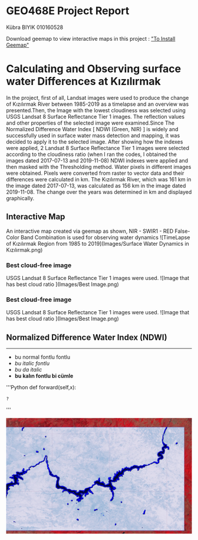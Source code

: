 # GEO468E Project Report
 Kübra BIYIK                     010160528
 
Download geemap to view interactive maps in this project : ["To Install Geemap"](https://pypi.org/project/geemap/)
# Calculating and Observing surface water Differences at Kızılırmak
In the project, first of all, Landsat images were used to produce the change of Kızılırmak River between 1985-2019 as a timelapse and an overview was presented.Then, the Image with the lowest cloudiness was selected using USGS Landsat 8 Surface Reflectance Tier 1 images. The reflection values and other properties of the selected image were examined.Since The Normalized Difference Water Index [ NDWI (Green, NIR) ] is widely and successfully used in surface water mass detection and mapping, it was decided to apply it to the selected image. After showing how the indexes were applied, 2 Landsat 8 Surface Reflectance Tier 1 images were selected according to the cloudiness ratio (when I ran the codes, I obtained the images dated 2017-07-13 and 2019-11-08) NDWI indexes were applied and then masked with the Thresholding method. Water pixels in different images were obtained. Pixels were converted from raster to vector data and their differences were calculated in km. The Kızılırmak River, which was 161 km in the image dated 2017-07-13, was calculated as 156 km in the image dated 2019-11-08. The change over the years was determined in km and displayed graphically.

## Interactive Map

An interactive map created via geemap as shown, NIR - SWIR1 - RED False-Color Band Combination is used for observing water dynamics
![TimeLapse of Kızılırmak Region from 1985 to 2019](Images/Surface Water Dynamics in Kızılırmak.png)


### Best cloud-free image
USGS Landsat 8 Surface Reflectance Tier 1 images were used.
![Image that has best cloud ratio ](Images/Best Image.png)

### Best cloud-free image
USGS Landsat 8 Surface Reflectance Tier 1 images were used.
![Image that has best cloud ratio ](Images/Best Image.png)

## Normalized Difference Water Index (NDWI)

***
- bu normal fontlu fontlu
- _bu italic fontlu_
- *bu da italic*
- __bu kalın fontlu bi cümle__

'''Python
    def forward(self,x):
    
    ?
    
'''


![Extracting Water Pixels ](Images/ExtractingWaterPixels.png)
